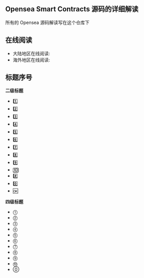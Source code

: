 ## Opensea Smart Contracts 源码的详细解读

所有的 Opensea 源码解读写在这个仓库下

## 在线阅读

- 大陆地区在线阅读:
- 海外地区在线阅读:

## 标题序号

**二级标题**

- 1️⃣
- 2️⃣
- 3️⃣
- 4️⃣
- 5️⃣
- 6️⃣
- 7️⃣
- 8️⃣
- 9️⃣
- 🔟
- #️⃣
- 0️⃣
- 🆗

**四级标题**

- ⓵
- ⓶
- ⓷
- ⓸
- ⓹
- ⓺
- ⓻
- ⓼
- ⓽
- ⓾
- ⓪
